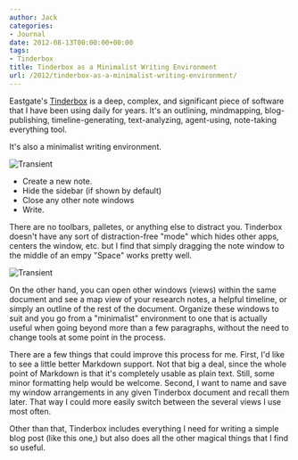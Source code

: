 ```yaml
---
author: Jack
categories:
- Journal
date: 2012-08-13T00:00:00+00:00
tags:
- Tinderbox
title: Tinderbox as a Minimalist Writing Environment
url: /2012/tinderbox-as-a-minimalist-writing-environment/
---
```


Eastgate's <a href="http://www.eastgate.com/Tinderbox/index.html">Tinderbox</a> is a deep, complex, and significant piece of software that I have been using daily for years. It's an outlining, mindmapping, blog-publishing, timeline-generating, text-analyzing, agent-using, note-taking everything tool.


It's also a minimalist writing environment.

<img alt="Transient" src="/img/imported/tinderbox-minimal.jpg" />

- Create a new note.
- Hide the sidebar (if shown by default)
- Close any other note windows
- Write.

There are no toolbars, palletes, or anything else to distract you. Tinderbox doesn't have any sort of distraction-free "mode" which hides other apps, centers the window, etc. but I find that simply dragging the note window to the middle of an empy "Space" works pretty well.

<img alt="Transient" src="/img/imported/tinderbox-fullscreen.jpg" />

On the other hand, you can open other windows (views) within the same document and see a map view of your research notes, a helpful timeline, or simply an outline of the rest of the document. Organize these windows to suit and you go from a "minimalist" environment to one that is actually useful when going beyond more than a few paragraphs, without the need to change tools at some point in the process. 

There are a few things that could improve this process for me. First, I'd like to see a little better Markdown support. Not that big a deal, since the whole point of Markdown is that it's completely usable as plain text. Still, some minor formatting help would be welcome. Second, I want to name and save my window arrangements in any given Tinderbox document and recall them later. That way I could more easily switch between the several views I use most often.

Other than that, Tinderbox includes everything I need for writing a simple blog post (like this one,) but also does all the other magical things that I find so useful.
